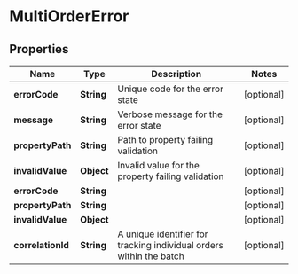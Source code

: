 # MultiOrderError

## Properties
Name | Type | Description | Notes
------------ | ------------- | ------------- | -------------
**errorCode** | **String** | Unique code for the error state |  [optional]
**message** | **String** | Verbose message for the error state |  [optional]
**propertyPath** | **String** | Path to property failing validation |  [optional]
**invalidValue** | **Object** | Invalid value for the property failing validation |  [optional]
**errorCode** | **String** |  |  [optional]
**propertyPath** | **String** |  |  [optional]
**invalidValue** | **Object** |  |  [optional]
**correlationId** | **String** | A unique identifier for tracking individual orders within the batch |  [optional]
